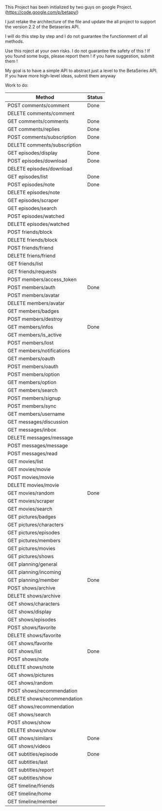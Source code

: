 This Project has been initialized by two guys on google Project. (https://code.google.com/p/betapy/)

I just retake the architecture of the file and update the all project to
support the version 2.2 of the Betaseries API.

I will do this step by step and I do not guarantee the functionment of all methods.

Use this roject at your own risks. I do not guarantee the safety of this ! If you found some bugs, please report them ! if you have suggestion, submit them !

My goal is to have a simple API to abstract just a level to the BetaSeries API. If you have more high-level ideas, submit them anyway

Work to do:

|Method|Status|
|------|------|
|POST comments/comment|Done|
|DELETE comments/comment||
|GET comments/comments|Done|
|GET comments/replies|Done|
|POST comments/subscription|Done|
|DELETE comments/subscription||
|GET episodes/display|Done|
|POST episodes/download|Done|
|DELETE episodes/download||
|GET episodes/list|Done|
|POST episodes/note|Done|
|DELETE episodes/note||
|GET episodes/scraper||
|GET episodes/search||
|POST episodes/watched||
|DELETE episodes/watched||
|POST friends/block||
|DELETE friends/block||
|POST friends/friend||
|DELETE friens/friend||
|GET friends/list||
|GET friends/requests||
|POST members/access_token||
|POST members/auth|Done|
|POST members/avatar||
|DELETE members/avatar||
|GET members/badges||
|POST members/destroy||
|GET members/infos|Done|
|GET members/is_active||
|POST members/lost||
|GET members/notifications||
|GET members/oauth||
|POST members/oauth||
|POST members/option||
|GET members/option||
|GET members/search||
|POST members/signup||
|POST members/sync||
|GET members/username||
|GET messages/discussion||
|GET messages/inbox||
|DELETE messages/message||
|POST messages/message||
|POST messages/read||
|GET movies/list||
|GET movies/movie||
|POST movies/movie||
|DELETE movies/movie||
|GET movies/random|Done|
|GET movies/scraper||
|GET movies/search||
|GET pictures/badges||
|GET pictures/characters||
|GET pictures/episodes||
|GET pictures/members||
|GET pictures/movies||
|GET pictures/shows||
|GET planning/general||
|GET planning/incoming||
|GET planning/member|Done|
|POST shows/archive||
|DELETE shows/archive||
|GET shows/characters||
|GET shows/display||
|GET shows/episodes||
|POST shows/favorite||
|DELETE shows/favorite||
|GET shows/favorite||
|GET shows/list|Done|
|POST shows/note||
|DELETE shows/note||
|GET shows/pictures||
|GET shows/random||
|POST shows/recommendation||
|DELETE shows/recommendation||
|GET shows/recommendation||
|GET shows/search||
|POST shows/show||
|DELETE shows/show||
|GET shows/similars|Done|
|GET shows/videos||
|GET subtitles/episode|Done|
|GET subtitles/last||
|GET subtitles/report||
|GET subtitles/show||
|GET timeline/friends||
|GET timeline/home||
|GET timeline/member||
